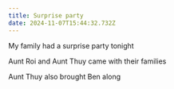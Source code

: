 ```yaml
---
title: Surprise party
date: 2024-11-07T15:44:32.732Z
---
```


My family had a surprise party tonight

Aunt Roi and Aunt Thuy came with their families

Aunt Thuy also brought Ben along
